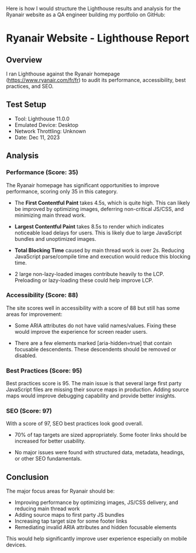  Here is how I would structure the Lighthouse results and analysis for the Ryanair website as a QA engineer building my portfolio on GitHub:

# Ryanair Website - Lighthouse Report

## Overview

I ran Lighthouse against the Ryanair homepage (https://www.ryanair.com/fr/fr) to audit its performance, accessibility, best practices, and SEO. 

## Test Setup

- Tool: Lighthouse 11.0.0
- Emulated Device: Desktop 
- Network Throttling: Unknown
- Date: Dec 11, 2023

## Analysis

### Performance (Score: 35)

The Ryanair homepage has significant opportunities to improve performance, scoring only 35 in this category.

- The **First Contentful Paint** takes 4.5s, which is quite high. This can likely be improved by optimizing images, deferring non-critical JS/CSS, and minimizing main thread work.

- **Largest Contentful Paint** takes 8.5s to render which indicates noticeable load delays for users. This is likely due to large JavaScript bundles and unoptimized images.

- **Total Blocking Time** caused by main thread work is over 2s. Reducing JavaScript parse/compile time and execution would reduce this blocking time.

- 2 large non-lazy-loaded images contribute heavily to the LCP. Preloading or lazy-loading these could help improve LCP.

### Accessibility (Score: 88)

The site scores well in accessibility with a score of 88 but still has some areas for improvement:

- Some ARIA attributes do not have valid names/values. Fixing these would improve the experience for screen reader users.

- There are a few elements marked [aria-hidden=true] that contain focusable descendents. These descendents should be removed or disabled.

### Best Practices (Score: 95)

Best practices score is 95. The main issue is that several large first party JavaScript files are missing their source maps in production. Adding source maps would improve debugging capability and provide better insights.

### SEO (Score: 97)

With a score of 97, SEO best practices look good overall. 

- 70% of tap targets are sized appropriately. Some footer links should be increased for better usability.

- No major issues were found with structured data, metadata, headings, or other SEO fundamentals.

## Conclusion  

The major focus areas for Ryanair should be:

- Improving performance by optimizing images, JS/CSS delivery, and reducing main thread work
- Adding source maps to first party JS bundles
- Increasing tap target size for some footer links  
- Remediating invalid ARIA attributes and hidden focusable elements

This would help significantly improve user experience especially on mobile devices.
